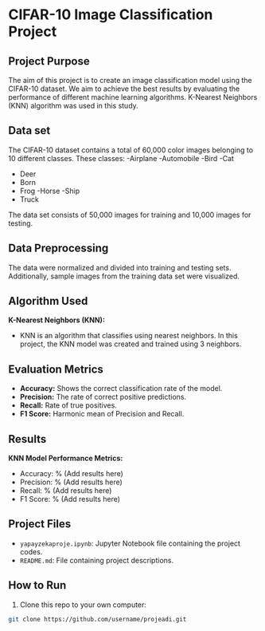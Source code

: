 # CIFAR-10 Image Classification Project

## Project Purpose
The aim of this project is to create an image classification model using the CIFAR-10 dataset. We aim to achieve the best results by evaluating the performance of different machine learning algorithms. K-Nearest Neighbors (KNN) algorithm was used in this study.

## Data set
The CIFAR-10 dataset contains a total of 60,000 color images belonging to 10 different classes. These classes:
-Airplane
-Automobile
-Bird
-Cat
- Deer
- Born
- Frog
-Horse
-Ship
- Truck

The data set consists of 50,000 images for training and 10,000 images for testing.

## Data Preprocessing
The data were normalized and divided into training and testing sets. Additionally, sample images from the training data set were visualized.

## Algorithm Used
**K-Nearest Neighbors (KNN):**
- KNN is an algorithm that classifies using nearest neighbors. In this project, the KNN model was created and trained using 3 neighbors.

## Evaluation Metrics
- **Accuracy:** Shows the correct classification rate of the model.
- **Precision:** The rate of correct positive predictions.
- **Recall:** Rate of true positives.
- **F1 Score:** Harmonic mean of Precision and Recall.

## Results
**KNN Model Performance Metrics:**
- Accuracy: % (Add results here)
- Precision: % (Add results here)
- Recall: % (Add results here)
- F1 Score: % (Add results here)

## Project Files
- `yapayzekaproje.ipynb`: Jupyter Notebook file containing the project codes.
- `README.md`: File containing project descriptions.

## How to Run
1. Clone this repo to your own computer:
 ```bash
 git clone https://github.com/username/projeadi.git
